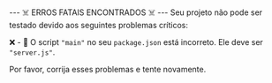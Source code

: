 
--- ☠️ ERROS FATAIS ENCONTRADOS ☠️ ---
Seu projeto não pode ser testado devido aos seguintes problemas críticos:

❌ - 🎯 O script `"main"` no seu `package.json` está incorreto. Ele deve ser `"server.js"`.


Por favor, corrija esses problemas e tente novamente.